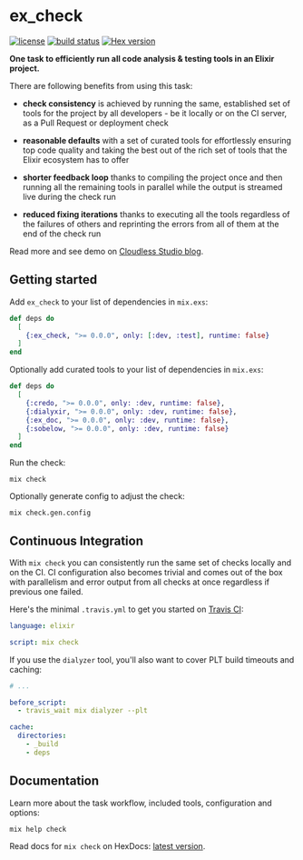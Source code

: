 # ex_check

[![license](https://img.shields.io/github/license/karolsluszniak/ex_check.svg)](https://github.com/karolsluszniak/ex_check/blob/master/LICENSE.md)
[![build status](https://img.shields.io/travis/karolsluszniak/ex_check/master.svg)](https://travis-ci.org/karolsluszniak/ex_check)
[![Hex version](https://img.shields.io/hexpm/v/ex_check.svg)](https://hex.pm/packages/ex_check)

**One task to efficiently run all code analysis & testing tools in an Elixir project.**

There are following benefits from using this task:

- **check consistency** is achieved by running the same, established set of tools for the project
  by all developers - be it locally or on the CI server, as a Pull Request or deployment check

- **reasonable defaults** with a set of curated tools for effortlessly ensuring top code quality
  and taking the best out of the rich set of tools that the Elixir ecosystem has to offer

- **shorter feedback loop** thanks to compiling the project once and then running all the
  remaining tools in parallel while the output is streamed live during the check run

- **reduced fixing iterations** thanks to executing all the tools regardless of the failures of
  others and reprinting the errors from all of them at the end of the check run

Read more and see demo on [Cloudless Studio blog](http://cloudless.studio/articles/49-one-task-to-rule-all-elixir-analysis-testing-tools).

## Getting started

Add `ex_check` to your list of dependencies in `mix.exs`:

```elixir
def deps do
  [
    {:ex_check, ">= 0.0.0", only: [:dev, :test], runtime: false}
  ]
end
```

Optionally add curated tools to your list of dependencies in `mix.exs`:

```elixir
def deps do
  [
    {:credo, ">= 0.0.0", only: :dev, runtime: false},
    {:dialyxir, ">= 0.0.0", only: :dev, runtime: false},
    {:ex_doc, ">= 0.0.0", only: :dev, runtime: false},
    {:sobelow, ">= 0.0.0", only: :dev, runtime: false}
  ]
end
```

Run the check:

```
mix check
```

Optionally generate config to adjust the check:

```
mix check.gen.config
```

## Continuous Integration

With `mix check` you can consistently run the same set of checks locally and on the CI. CI
configuration also becomes trivial and comes out of the box with parallelism and error output from
all checks at once regardless if previous one failed.

Here's the minimal `.travis.yml` to get you started on [Travis CI](https://travis-ci.org):

```yaml
language: elixir

script: mix check
```

If you use the `dialyzer` tool, you'll also want to cover PLT build timeouts and caching:

```yaml
# ...

before_script:
  - travis_wait mix dialyzer --plt

cache:
  directories:
    - _build
    - deps
```

## Documentation

Learn more about the task workflow, included tools, configuration and options:

```
mix help check
```

Read docs for `mix check` on HexDocs: [latest version](https://hexdocs.pm/ex_check/Mix.Tasks.Check.html).
